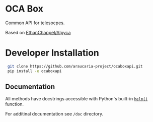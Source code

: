 # OCA Box
Common API for telesocpes.

Based on [EthanChappel/Alpyca](https://github.com/araucaria-project/ocabox)

# Developer Installation
```bash
 git clone https://github.com/araucaria-project/ocaboxapi.git
 pip install -e ocaboxapi
```


## Documentation
All methods have docstrings accessible with Python's built-in [```help()```](https://docs.python.org/3/library/functions.html#help) function.

For additinal documentation see `/doc` directory.


